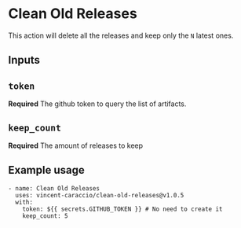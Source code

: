 # Clean Old Releases

This action will delete all the releases and keep only the `N` latest ones.

## Inputs

## `token`

**Required** The github token to query the list of artifacts.

## `keep_count`

**Required** The amount of releases to keep

## Example usage

```
- name: Clean Old Releases
  uses: vincent-caraccio/clean-old-releases@v1.0.5
  with:
    token: ${{ secrets.GITHUB_TOKEN }} # No need to create it
    keep_count: 5
```
